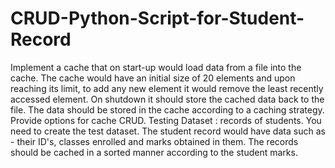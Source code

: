 # CRUD-Python-Script-for-Student-Record
Implement a cache that on start-up would load data from a file into the cache. The cache would have an initial size of 20  elements and upon reaching its limit, to add any new element it would remove the least recently accessed element. On shutdown  it should store the cached data back to the file. The data should be stored in the cache according to a caching strategy.  Provide options for cache CRUD. Testing Dataset : records of students. You need to create the test dataset. The student  record would have data such as - their ID's, classes enrolled and marks obtained in them. The records should be cached  in a sorted manner according to the student marks.
